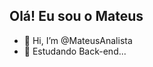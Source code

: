 ## Olá! Eu sou o Mateus

- 👋 Hi, I’m @MateusAnalista
- 🌱 Estudando Back-end...

<!---
MateusAnalista/MateusAnalista is a ✨ special ✨ repository because its `README.md` (this file) appears on your GitHub profile.
You can click the Preview link to take a look at your changes.
--->
